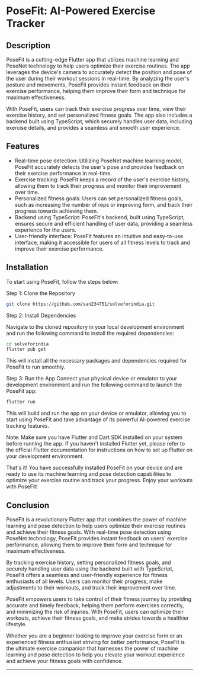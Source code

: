 
# PoseFit: AI-Powered Exercise Tracker

## Description

PoseFit is a cutting-edge Flutter app that utilizes machine learning and PoseNet technology to help users optimize their exercise routines. The app leverages the device's camera to accurately detect the position and pose of the user during their workout sessions in real-time. By analyzing the user's posture and movements, PoseFit provides instant feedback on their exercise performance, helping them improve their form and technique for maximum effectiveness.

With PoseFit, users can track their exercise progress over time, view their exercise history, and set personalized fitness goals. The app also includes a backend built using TypeScript, which securely handles user data, including exercise details, and provides a seamless and smooth user experience.


## Features

- Real-time pose detection: Utilizing PoseNet machine learning model, PoseFit accurately detects the user's pose and provides feedback on their exercise performance in real-time.
- Exercise tracking: PoseFit keeps a record of the user's exercise history, allowing them to track their progress and monitor their improvement over time.
- Personalized fitness goals: Users can set personalized fitness goals, such as increasing the number of reps or improving form, and track their progress towards achieving them.
- Backend using TypeScript: PoseFit's backend, built using TypeScript, ensures secure and efficient handling of user data, providing a seamless experience for the users.
- User-friendly interface: PoseFit features an intuitive and easy-to-use interface, making it accessible for users of all fitness levels to track and improve their exercise performance.
    
  
    
    
    
## Installation

To start using PoseFit, follow the steps below:

Step 1: Clone the Repository

```bash
git clone https://github.com/san234751/solveforindia.git
```

Step 2: Install Dependencies

Navigate to the cloned repository in your local development environment and run the following command to install the required dependencies: 

```bash
cd solveforindia
flutter pub get
```

This will install all the necessary packages and dependencies required for PoseFit to run smoothly.

Step 3: Run the App
Connect your physical device or emulator to your development environment and run the following command to launch the PoseFit app:

```bash
flutter run
```

This will build and run the app on your device or emulator, allowing you to start using PoseFit and take advantage of its powerful AI-powered exercise tracking features.

Note: Make sure you have Flutter and Dart SDK installed on your system before running the app. If you haven't installed Flutter yet, please refer to the official Flutter documentation for instructions on how to set up Flutter on your development environment.

That's it! You have successfully installed PoseFit on your device and are ready to use its machine learning and pose detection capabilities to optimize your exercise routine and track your progress. Enjoy your workouts with PoseFit!
## Conclusion

PoseFit is a revolutionary Flutter app that combines the power of machine learning and pose detection to help users optimize their exercise routines and achieve their fitness goals. With real-time pose detection using PoseNet technology, PoseFit provides instant feedback on users' exercise performance, allowing them to improve their form and technique for maximum effectiveness.

By tracking exercise history, setting personalized fitness goals, and securely handling user data using the backend built with TypeScript, PoseFit offers a seamless and user-friendly experience for fitness enthusiasts of all levels. Users can monitor their progress, make adjustments to their workouts, and track their improvement over time.

PoseFit empowers users to take control of their fitness journey by providing accurate and timely feedback, helping them perform exercises correctly, and minimizing the risk of injuries. With PoseFit, users can optimize their workouts, achieve their fitness goals, and make strides towards a healthier lifestyle.

Whether you are a beginner looking to improve your exercise form or an experienced fitness enthusiast striving for better performance, PoseFit is the ultimate exercise companion that harnesses the power of machine learning and pose detection to help you elevate your workout experience and achieve your fitness goals with confidence.
<hr>
